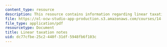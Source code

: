 ```yaml
---
content_type: resource
description: This resource contains information regarding linear taxation notes.
file: https://ol-ocw-studio-app-production.s3.amazonaws.com/courses/14-471-public-economics-i-fall-2012/dc77cfbe25c2440f31df5948fb6f103c_MIT14_471F12_linear_tax.pdf
file_type: application/pdf
resourcetype: Document
title: Linear taxation notes
uid: dc77cfbe-25c2-440f-31df-5948fb6f103c
---
```

